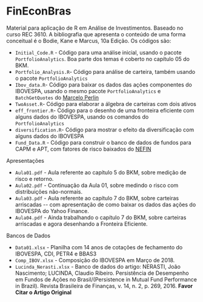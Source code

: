 # FinEconBras

Material para aplicação de R em Análise de Investimentos. Baseado no curso REC 3610. A bibliografia que apresenta o conteúdo de uma forma conceitual é o Bodie, Kane e Marcus, 10a Edição. Os códigos são:

* `Initial_Code.R` - Código para uma análise inicial, usando o pacote `PortfolioAnalytics`. Boa parte dos temas é coberto no capítulo 05 do BKM.
* `Portfolio_Analysis.R`- Código para análise de carteira, também usando o pacote `PortfolioAnalytics`
* `Ibov_data.R`- Código para baixar os dados das ações componentes do IBOVESPA, usando o mesmo pacote `PortfolioAnalytics` e `BatchGetQuotes` do [Marcelo Perlin](https://msperlin.github.io/)
* `TwoAsset.R`- Código para elaborar a álgebra de carteiras com dois ativos
* `eff_frontier.R`- Código para o desenho de uma fronteira eficiente com alguns dados do IBOVESPA, usando os comandos do `PortfolioAnalytics`
* `diversification.R`- Código para mostrar o efeito da diversificação com alguns dados do IBOVESPA
* `Fund_Data.R` - Código para construir o banco de dados de fundos para CAPM e APT, com fatores de risco baixados do [NEFIN](http://www.nefin.com.br/)

Apresentações

* `Aula01.pdf` - Aula referente ao capítulo 5 do BKM, sobre medição de risco e retorno.
* `Aula02.pdf` - Continuação da Aula 01, sobre medindo o risco com distribuições não-normais.
* `Aula03.pdf` - Aula referente ao capítulo 7 do BKM, sobre carteiras arriscadas -- com apresentação de como baixar os dados das ações do IBOVESPA do Yahoo Finance.
* `Aula04.pdf` - Ainda trabalhando o capítulo 7 do BKM, sobre carteiras arriscadas e agora desenhando a Fronteira Eficiente.

Bancos de Dados
* `Data01.xlsx` - Planilha com 14 anos de cotações de fechamento do IBOVESPA, CDI, PETR4 e BBAS3
* `Comp_IBOV.xlsx` - Composição do IBOVESPA em Março de 2018.
* `Lucinda_Nerasti.xlsx` - Banco de dados do artigo: NERASTI, João Nascimento; LUCINDA, Claudio Ribeiro. Persistência de Desempenho em Fundos de Ações no Brasil/(Persistence in Mutual Fund Performance in Brazil). Revista Brasileira de Finanças, v. 14, n. 2, p. 269, 2016. **Favor Citar o Artigo Original**
